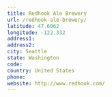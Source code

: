 ```yaml
---
title: Redhook Ale Brewery
url: /redhook-ale-brewery/
latitude: 47.6062
longitude: -122.332
address1: 
address2: 
city: Seattle
state: Washington
code: 
country: United States
phone: 
website: http://www.redhook.com/
---
```


